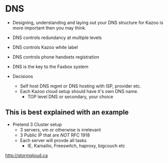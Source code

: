 # DNS

* Designing, understanding and laying out your DNS structure for Kazoo is more important then you may think.

* DNS controls redundancy at multiple levels
* DNS controls Kazoo white label
* DNS controls phone handsets registration
* DNS is the key to the Faxbox system

* Decisions
  * Self host DNS mgmt or DNS hosting with ISP, provider etc.
  * Each Kazoo cloud setup should have it's own DNS name.
    *  TOP level DNS or secondary, your choice
 
## This is best explained with an example

* Pretend 3 Cluster setup
  * 3 servers, vm or otherwise is irrelevant
  * 3 Public IP that are *NOT* RFC 1918
  * Each server will provde all tasks
    * IE, Kamailio, Freeswitch, haproxy, bigcouch etc

http://stormqloud.ca
